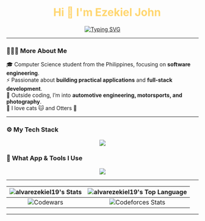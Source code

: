 <div id="user-content-toc">
    <ul align="center" style="list-style: none;">
        <summary style="color: #FFD670;">
            <h1>Hi 👋 I'm Ezekiel John</h1>
        </summary>
    </ul>
</div>

<p align="center">
    <a href="https://git.io/typing-svg">
        <img
            src="https://readme-typing-svg.demolab.com?font=JetBrains+Mono&size=26&pause=1000&color=FFD670&repeat=false&width=920&height=72&lines=Computer+Science+Student+|+Software+Engineer+%7C+UI+Designer"
            alt="Typing SVG" />
    </a>
</p>

---

### 👨🏻‍💻 More About Me

🎓 Computer Science student from the Philippines, focusing on **software engineering**.  
⚡ Passionate about **building practical applications** and **full-stack development**.  
🚗 Outside coding, I’m into **automotive engineering, motorsports, and photography**.  
🐾 I love cats 🐱 and Otters 🦦

---

### ⚙ My Tech Stack

<p align="center">
  <a href="https://skillicons.dev">
    <img src="https://skillicons.dev/icons?i=html,css,js,ts,nodejs,scss,react,nextjs,tailwind,c,cpp,rust,lua,py" />
  </a>
</p>

### 🧰 What App & Tools I Use

<p align="center">
  <a href="https://skillicons.dev">
    <img src="https://skillicons.dev/icons?i=apple,linux,git,github,neovim,vscode,figma,anaconda,md,notion" />
  </a>
</p>

---

| ![alvarezekiel19's Stats](https://github-readme-stats.vercel.app/api?username=alvarezekiel19&theme=outrun&show_icons=true&hide_border=true&count_private=true) | ![alvarezekiel19's Top Language](https://github-readme-stats.vercel.app/api/top-langs/?username=alvarezekiel19&theme=outrun&show_icons=true&hide_border=true&layout=compact) |
|:--------------------------------------------------------------------------------------------------------------------------------------------------------------:|:----------------------------------------------------------------------------------------------------------------------------------------------------------------------------:|
|                                       ![Codewars](https://github.r2v.ch/codewars?user=alvarezekiel19&top_languages=true)                                       |                               ![Codeforces Stats](https://codeforces-readme-stats.vercel.app/api/card?username=alvarezekiel19&theme=tokyonight)                              |

---
